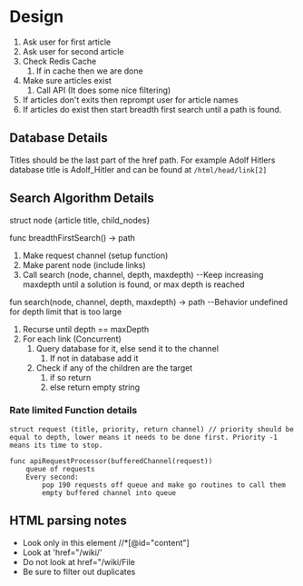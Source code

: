 # Design

1. Ask user for first article
2. Ask user for second article
3. Check Redis Cache
   1. If in cache then we are done
4. Make sure articles exist
   1. Call API (It does some nice filtering)
5. If articles don't exits then reprompt user for article names
6. If articles do exist then start breadth first search until a path is found.

## Database Details

Titles should be the last part of the href path. For example Adolf Hitlers database title is Adolf_Hitler and can be found at `/html/head/link[2]`

## Search Algorithm Details

struct node {article title, child_nodes}

func breadthFirstSearch() -> path

1. Make request channel (setup function)
2. Make parent node (include links)
3. Call search (node, channel, depth, maxdepth) --Keep increasing maxdepth until a solution is found, or max depth is reached

fun search(node, channel, depth, maxdepth) -> path --Behavior undefined for depth limit that is too large

1. Recurse until depth == maxDepth
2. For each link (Concurrent)
   1. Query database for it, else send it to the channel
      1. If not in database add it
   2. Check if any of the children are the target
      1. if so return
      2. else return empty string

### Rate limited Function details

```
struct request (title, priority, return channel) // priority should be equal to depth, lower means it needs to be done first. Priority -1 means its time to stop.

func apiRequestProcessor(bufferedChannel(request))
    queue of requests
    Every second:
        pop 190 requests off queue and make go routines to call them
        empty buffered channel into queue
```

## HTML parsing notes

 * Look only in this element //*[@id="content"]
 * Look at 'href="/wiki/'
 * Do not look at href="/wiki/File
 * Be sure to filter out duplicates
